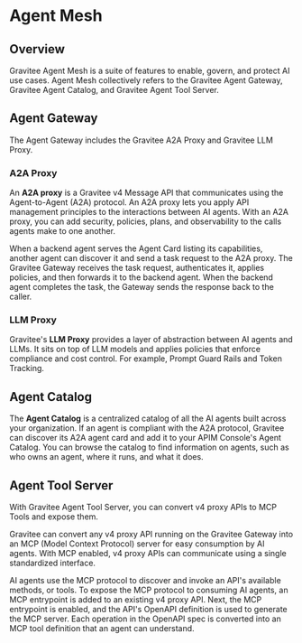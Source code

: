 # Agent Mesh

## Overview

Gravitee Agent Mesh is a suite of features to enable, govern, and protect AI use cases. Agent Mesh collectively refers to the Gravitee Agent Gateway, Gravitee Agent Catalog, and Gravitee Agent Tool Server.

## Agent Gateway

The Agent Gateway includes the Gravitee A2A Proxy and Gravitee LLM Proxy.&#x20;

### A2A Proxy

An **A2A proxy** is a Gravitee v4 Message API that communicates using the Agent-to-Agent (A2A) protocol. An A2A proxy lets you apply API management principles to the interactions between AI agents. With an A2A proxy, you can add security, policies, plans, and observability to the calls agents make to one another.

When a backend agent serves the Agent Card listing its capabilities, another agent can discover it and send a task request to the A2A proxy. The Gravitee Gateway receives the task request, authenticates it, applies policies, and then forwards it to the backend agent. When the backend agent completes the task, the Gateway sends the response back to the caller.

### LLM Proxy

Gravitee's **LLM Proxy** provides a layer of abstraction between AI agents and LLMs. It sits on top of LLM models and applies policies that enforce compliance and cost control. For example, Prompt Guard Rails and Token Tracking.

## Agent Catalog

The **Agent Catalog** is a centralized catalog of all the AI agents built across your organization. If an agent is compliant with the A2A protocol, Gravitee can discover its A2A agent card and add it to your APIM Console's Agent Catalog. You can browse the catalog to find information on agents, such as who owns an agent, where it runs, and what it does.

## Agent Tool Server

With Gravitee Agent Tool Server, you can convert v4 proxy APIs to MCP Tools and expose them.

Gravitee can convert any v4 proxy API running on the Gravitee Gateway into an MCP (Model Context Protocol) server for easy consumption by AI agents. With MCP enabled, v4 proxy APIs can communicate using a single standardized interface.

AI agents use the MCP protocol to discover and invoke an API's available methods, or tools. To expose the MCP protocol to consuming AI agents, an MCP entrypoint is added to an existing v4 proxy API. Next, the MCP entrypoint is enabled, and the API's OpenAPI definition is used to generate the MCP server. Each operation in the OpenAPI spec is converted into an MCP tool definition that an agent can understand.
